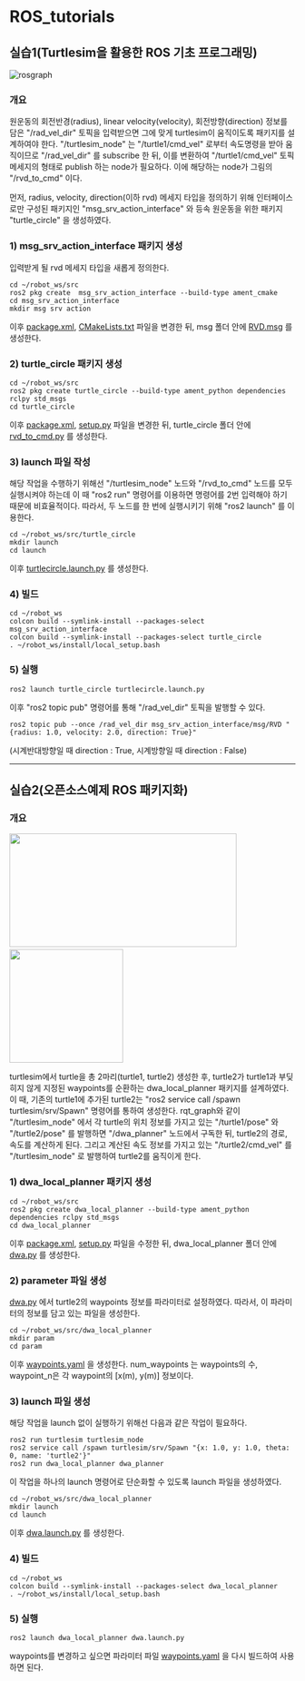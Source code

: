 # ROS_tutorials

## 실습1(Turtlesim을 활용한 ROS 기초 프로그래밍)

![rosgraph](https://user-images.githubusercontent.com/87575823/147875087-5e53f1a6-3571-4dea-a420-085a650b4218.png)

###  개요
원운동의 회전반경(radius), linear velocity(velocity), 회전방향(direction) 정보를 담은 "/rad_vel_dir" 토픽을 입력받으면 그에 맞게 turtlesim이 움직이도록 패키지를 설계하여야 한다. "/turtlesim_node" 는 "/turtle1/cmd_vel" 로부터 속도명령을 받아 움직이므로 "/rad_vel_dir" 를 subscribe 한 뒤, 이를 변환하여 "/turtle1/cmd_vel" 토픽 메세지의 형태로 publish 하는 node가 필요하다. 이에 해당하는 node가 그림의 "/rvd_to_cmd" 이다.

먼저, radius, velocity, direction(이하 rvd) 메세지 타입을 정의하기 위해 인터페이스로만 구성된 패키지인 "msg_srv_action_interface" 와 등속 원운동을 위한 패키지 "turtle_circle" 을 생성하였다.

### 1) msg_srv_action_interface 패키지 생성
입력받게 될 rvd 메세지 타입을 새롭게 정의한다.
```
cd ~/robot_ws/src
ros2 pkg create  msg_srv_action_interface --build-type ament_cmake
cd msg_srv_action_interface
mkdir msg srv action
```
이후 [package.xml](msg_srv_action_interface/package.xml), [CMakeLists.txt](msg_srv_action_interface/CMakeLists.txt) 파일을 변경한 뒤, msg 폴더 안에 [RVD.msg](msg_srv_action_interface/msg/RVD.msg) 를 생성한다.

### 2) turtle_circle 패키지 생성

```
cd ~/robot_ws/src
ros2 pkg create turtle_circle --build-type ament_python dependencies rclpy std_msgs
cd turtle_circle
```
이후 [package.xml](turtle_circle/package.xml), [setup.py](turtle_circle/setup.py) 파일을 변경한 뒤, turtle_circle 폴더 안에 [rvd_to_cmd.py](turtle_circle/turtle_circle/rvd_to_cmd.py) 를 생성한다.

### 3) launch 파일 작성
해당 작업을 수행하기 위해선 "/turtlesim_node" 노드와 "/rvd_to_cmd" 노드를 모두 실행시켜야 하는데 이 때 "ros2 run" 명령어를 이용하면 명령어를 2번 입력해야 하기 때문에 비효율적이다. 따라서, 두 노드를 한 번에 실행시키기 위해 "ros2 launch" 를 이용한다.
```
cd ~/robot_ws/src/turtle_circle
mkdir launch
cd launch
```
이후 [turtlecircle.launch.py](turtle_circle/launch/turtlecircle.launch.py) 를 생성한다.


### 4) 빌드

```
cd ~/robot_ws
colcon build --symlink-install --packages-select msg_srv_action_interface
colcon build --symlink-install --packages-select turtle_circle
. ~/robot_ws/install/local_setup.bash
```

### 5) 실행
```
ros2 launch turtle_circle turtlecircle.launch.py
```

이후 "ros2 topic pub" 명령어를 통해 "/rad_vel_dir" 토픽을 발행할 수 있다.

```
ros2 topic pub --once /rad_vel_dir msg_srv_action_interface/msg/RVD "{radius: 1.0, velocity: 2.0, direction: True}"
```

(시계반대방향일 때 direction : True, 시계방향일 때 direction : False)


***


## 실습2(오픈소스예제 ROS 패키지화)

### 개요
<img src="https://user-images.githubusercontent.com/87575823/148650155-5136e71c-bf54-467d-a42f-dcae0c02712f.png" width="400" height="200"/>　　<img src="https://user-images.githubusercontent.com/87575823/148650680-43b41ad7-2557-4cbe-897f-ff26b024f48c.png" width="200" height="200"/>

turtlesim에서 turtle을 총 2마리(turtle1, turtle2) 생성한 후, turtle2가 turtle1과 부딪히지 않게 지정된 waypoints를 순환하는 dwa_local_planner 패키지를 설계하였다. 이 때, 기존의 turtle1에 추가된 turtle2는 "ros2 service call /spawn turtlesim/srv/Spawn" 명령어를 통하여 생성한다. rqt_graph와 같이 "/turtlesim_node" 에서 각 turtle의 위치 정보를 가지고 있는 "/turtle1/pose" 와 "/turtle2/pose" 를 발행하면 "/dwa_planner" 노드에서 구독한 뒤, turtle2의 경로, 속도를 계산하게 된다. 그리고 계산된 속도 정보를 가지고 있는 "/turtle2/cmd_vel" 를 "/turtlesim_node" 로 발행하여 turtle2를 움직이게 한다.

### 1) dwa_local_planner 패키지 생성

```
cd ~/robot_ws/src
ros2 pkg create dwa_local_planner --build-type ament_python dependencies rclpy std_msgs
cd dwa_local_planner
```

이후 [package.xml](dwa_local_planner/package.xml), [setup.py](dwa_local_planner/setup.py) 파일을 수정한 뒤, dwa_local_planner 폴더 안에 [dwa.py](dwa_local_planner/dwa_local_planner/dwa.py) 를 생성한다.

### 2) parameter 파일 생성

[dwa.py](dwa_local_planner/dwa_local_planner/dwa.py) 에서 turtle2의 waypoints 정보를 파라미터로 설정하였다. 따라서, 이 파라미터의 정보를 담고 있는 파일을 생성한다.

```
cd ~/robot_ws/src/dwa_local_planner
mkdir param
cd param
```

이후 [waypoints.yaml](dwa_local_planner/param/waypoints.yaml) 을 생성한다. num_waypoints 는 waypoints의 수, waypoint_n은 각 waypoint의 [x(m), y(m)] 정보이다.

### 3) launch 파일 생성

해당 작업을 launch 없이 실행하기 위해선 다음과 같은 작업이 필요하다.

```
ros2 run turtlesim turtlesim_node
ros2 service call /spawn turtlesim/srv/Spawn "{x: 1.0, y: 1.0, theta: 0, name: 'turtle2'}"
ros2 run dwa_local_planner dwa_planner
```

이 작업을 하나의 launch 명령어로 단순화할 수 있도록 launch 파일을 생성하였다.

```
cd ~/robot_ws/src/dwa_local_planner
mkdir launch
cd launch
```

이후 [dwa.launch.py](dwa_local_planner/launch/dwa.launch.py) 를 생성한다.

### 4) 빌드

```
cd ~/robot_ws
colcon build --symlink-install --packages-select dwa_local_planner
. ~/robot_ws/install/local_setup.bash
```

### 5) 실행

```
ros2 launch dwa_local_planner dwa.launch.py
```

waypoints를 변경하고 싶으면 파라미터 파일 [waypoints.yaml](dwa_local_planner/param/waypoints.yaml) 을 다시 빌드하여 사용하면 된다.
